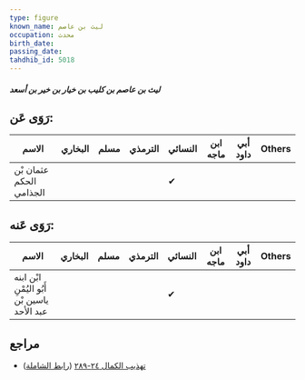```yaml
---
type: figure
known_name: ليث بن عاصم
occupation: محدث
birth_date:
passing_date:
tahdhib_id: 5018
---
```

##### ليث بن عاصم بن كليب بن خيار بن خير بن أسعد

## رَوَى عَن:
| الاسم                   | البخاري | مسلم | الترمذي | النسائي | ابن ماجه | أبي داود | Others |
| ----------------------- | ------- | ---- | ------- | ------- | -------- | -------- | ------ |
| عثمان بْن الحكم الجذامي |         |      |         | ✔       |          |          |        |
## رَوَى عَنه:
| الاسم                                        | البخاري | مسلم | الترمذي | النسائي | ابن ماجه | أبي داود | Others |
| -------------------------------------------- | ------- | ---- | ------- | ------- | -------- | -------- | ------ |
| ابْن ابنه أَبُو اليُمْنِ ياسين بْن عبد الأحد |         |      |         | ✔       |          |          |        |
## مراجع
- [تهذيب الكمال ٢٤-٢٨٩](obsidian://open?vault=Tahdhib-al-Kamal&file=Figures/٥٠١٨-ليث%20بن%20عاصم%20بن%20كليب%20بن%20خيار%20بن%20خير%20بن%20أسعد) ([رابط الشاملة](https://shamela.ws/book/3722/12801))